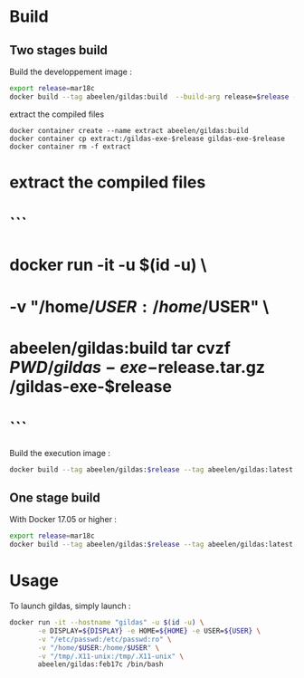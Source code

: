 # Build

## Two stages build

Build the developpement image :

```bash
export release=mar18c
docker build --tag abeelen/gildas:build  --build-arg release=$release -f Dockerfile.dev .
```

extract the compiled files

```
docker container create --name extract abeelen/gildas:build
docker container cp extract:/gildas-exe-$release gildas-exe-$release
docker container rm -f extract
```

# extract the compiled files
# ```
# docker run -it -u $(id -u) \
#     -v "/home/$USER:/home/$USER" \
#     abeelen/gildas:build tar cvzf $PWD/gildas-exe-$release.tar.gz /gildas-exe-$release
# ```

Build the execution image :
```bash
docker build --tag abeelen/gildas:$release --tag abeelen/gildas:latest --build-arg release=$release -f Dockerfile .
```

## One stage build

With Docker 17.05 or higher :

```bash
export release=mar18c
docker build --tag abeelen/gildas:$release --tag abeelen/gildas:latest --build-arg release=$release -f Dockerfile.multistage .
```

# Usage


To launch gildas, simply launch :


```bash
docker run -it --hostname "gildas" -u $(id -u) \
       -e DISPLAY=${DISPLAY} -e HOME=${HOME} -e USER=${USER} \
       -v "/etc/passwd:/etc/passwd:ro" \
       -v "/home/$USER:/home/$USER" \
       -v "/tmp/.X11-unix:/tmp/.X11-unix" \
       abeelen/gildas:feb17c /bin/bash
```